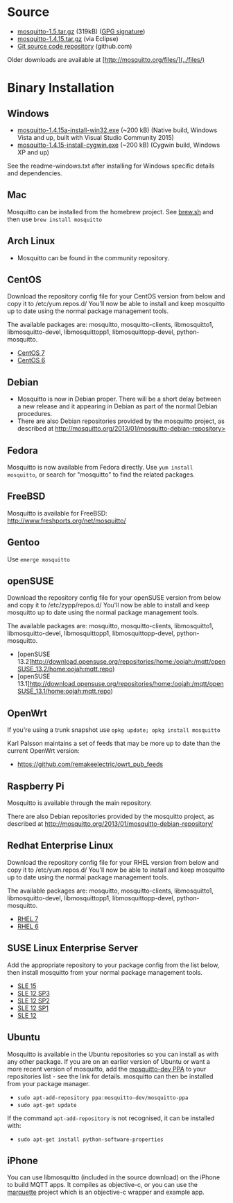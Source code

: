 <!--
.. title: Download
.. slug: download
.. date: 2018-01-07 20:15:04 UTC
.. tags: tag
.. category: category
.. link: link
.. description: blah
.. type: text
-->

# Source

* [mosquitto-1.5.tar.gz](http://mosquitto.org/files/source/mosquitto-1.5.tar.gz) (319kB) ([GPG signature](http://mosquitto.org/files/source/mosquitto-1.5.tar.gz.asc))
* [mosquitto-1.4.15.tar.gz](http://www.eclipse.org/downloads/download.php?file=/mosquitto/source/mosquitto-1.4.15.tar.gz) (via Eclipse)
* [Git source code repository](https://github.com/eclipse/mosquitto) (github.com)

Older downloads are available at [http://mosquitto.org/files/](../files/)

# Binary Installation

## Windows

* [mosquitto-1.4.15a-install-win32.exe](http://www.eclipse.org/downloads/download.php?file=/mosquitto/binary/win32/mosquitto-1.4.15a-install-win32.exe) (~200 kB) (Native build, Windows Vista and up, built with Visual Studio Community 2015)
* [mosquitto-1.4.15-install-cygwin.exe](http://www.eclipse.org/downloads/download.php?file=/mosquitto/binary/cygwin/mosquitto-1.4.15-install-cygwin.exe) (~200 kB) (Cygwin build, Windows XP and up)

See the readme-windows.txt after installing for Windows specific details and dependencies.

## Mac
Mosquitto can be installed from the homebrew project. See [brew.sh](http://brew.sh/) and then use `brew install mosquitto`

## Arch Linux
* Mosquitto can be found in the community repository.

## CentOS
Download the repository config file for your CentOS version from below and copy it to /etc/yum.repos.d/ You'll now be able to install and keep mosquitto up to date using the normal package management tools.

The available packages are: mosquitto, mosquitto-clients, libmosquitto1, libmosquitto-devel, libmosquittopp1, libmosquittopp-devel, python-mosquitto.
* [CentOS 7](http://download.opensuse.org/repositories/home:/oojah:/mqtt/CentOS_CentOS-7/home:oojah:mqtt.repo)
* [CentOS 6](http://download.opensuse.org/repositories/home:/oojah:/mqtt/CentOS_CentOS-6/home:oojah:mqtt.repo)

## Debian
* Mosquitto is now in Debian proper. There will be a short delay between a new release and it appearing in Debian as part of the normal Debian procedures.
* There are also Debian repositories provided by the mosquitto project, as described at http://mosquitto.org/2013/01/mosquitto-debian-repository>

## Fedora
Mosquitto is now available from Fedora directly. Use `yum install mosquitto`, or search for "mosquitto" to find the related packages.

## FreeBSD
Mosquitto is available for FreeBSD: http://www.freshports.org/net/mosquitto/

## Gentoo
Use `emerge mosquitto`

## openSUSE
Download the repository config file for your openSUSE version from below and copy it to /etc/zypp/repos.d/ You'll now be able to install and keep mosquitto up to date using the normal package management tools.

The available packages are: mosquitto, mosquitto-clients, libmosquitto1, libmosquitto-devel, libmosquittopp1, libmosquittopp-devel, python-mosquitto.

* [openSUSE 13.2]http://download.opensuse.org/repositories/home:/oojah:/mqtt/openSUSE_13.2/home:oojah:mqtt.repo)
* [openSUSE 13.1]http://download.opensuse.org/repositories/home:/oojah:/mqtt/openSUSE_13.1/home:oojah:mqtt.repo)

## OpenWrt
If you're using a trunk snapshot use `opkg update; opkg install mosquitto`

Karl Palsson maintains a set of feeds that may be more up to date than the current OpenWrt version:

* https://github.com/remakeelectric/owrt_pub_feeds

## Raspberry Pi
Mosquitto is available through the main repository.

There are also Debian repositories provided by the mosquitto project, as described at http://mosquitto.org/2013/01/mosquitto-debian-repository/

## Redhat Enterprise Linux
Download the repository config file for your RHEL version from below and copy it to /etc/yum.repos.d/ You'll now be able to install and keep mosquitto up to date using the normal package management tools.

The available packages are: mosquitto, mosquitto-clients, libmosquitto1, libmosquitto-devel, libmosquittopp1, libmosquittopp-devel, python-mosquitto.
* [RHEL 7](http://download.opensuse.org/repositories/home:/oojah:/mqtt/RedHat_RHEL-7/home:oojah:mqtt.repo)
* [RHEL 6](http://download.opensuse.org/repositories/home:/oojah:/mqtt/RedHat_RHEL-6/home:oojah:mqtt.repo)

## SUSE Linux Enterprise Server
Add the appropriate repository to your package config from the list below, then install mosquitto from your normal package management tools.

* [SLE 15](http://download.opensuse.org/repositories/home:/oojah:/mqtt/SLE_15/)
* [SLE 12 SP3](http://download.opensuse.org/repositories/home:/oojah:/mqtt/SLE_12_SP3/)
* [SLE 12 SP2](http://download.opensuse.org/repositories/home:/oojah:/mqtt/SLE_12_SP2/)
* [SLE 12 SP1](http://download.opensuse.org/repositories/home:/oojah:/mqtt/SLE_12_SP1/)
* [SLE 12](http://download.opensuse.org/repositories/home:/oojah:/mqtt/SLE_123/)

## Ubuntu
Mosquitto is available in the Ubuntu repositories so you can install as with
any other package. If you are on an earlier version of Ubuntu or want a more
recent version of mosquitto, add the [mosquitto-dev
PPA](http://launchpad.net/%7Emosquitto-dev/+archive/mosquitto-ppa/) to your
repositories list - see the link for details. mosquitto can then be installed
from your package manager.

* `sudo apt-add-repository ppa:mosquitto-dev/mosquitto-ppa`
* `sudo apt-get update`

If the command `apt-add-repository` is not recognised, it can be installed with:

* `sudo apt-get install python-software-properties`

## iPhone
You can use libmosquitto (included in the source download) on the iPhone to
build MQTT apps. It compiles as objective-c, or you can use the
[marquette](https://github.com/njh/marquette/) project which is an objective-c
wrapper and example app.
